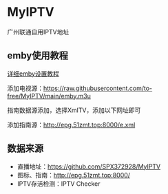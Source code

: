 # MyIPTV
广州联通自用IPTV地址

## emby使用教程
[详细emby设置教程](https://www.qcgzxw.cn/3277.html)

添加电视源：https://raw.githubusercontent.com/to-free/MyIPTV/main/emby.m3u

指南数据源添加，选择XmlTV，添加以下网址即可

添加指南源：http://epg.51zmt.top:8000/e.xml

## 数据来源
- 直播地址：https://github.com/SPX372928/MyIPTV
- 图标、指南：http://epg.51zmt.top:8000/
- IPTV存活检测：IPTV Checker
